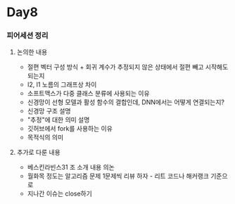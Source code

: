 # Day8 

### 피어세션 정리

1. 논의한 내용
    - 절편 벡터 구성 방식 + 회귀 계수가 추정되지 않은 상태에서 절편 빼고 시작해도 되는지
    - l2, l1 노름의 그래프상 차이
    - 소프트맥스가 다중 클래스 분류에 사용되는 이유
    - 신경망이 선형 모델과 활성 함수의 결합인데, DNN에서는 어떻게 연결되는지?
    - 신경망 구조 설명
    - "추정"에 대한 의미 설명
    - 깃허브에서 fork를 사용하는 이유 
    - 목적식의 의미

2. 추가로 다룬 내용
    * 베스킨라빈스31 조 소개 내용 의논
    * 월화목 정도는 알고리즘 문제 1문제씩 리뷰 하자 - 리트 코드나 해커랭크 기준으로
    * 지나간 이슈는 close하기

